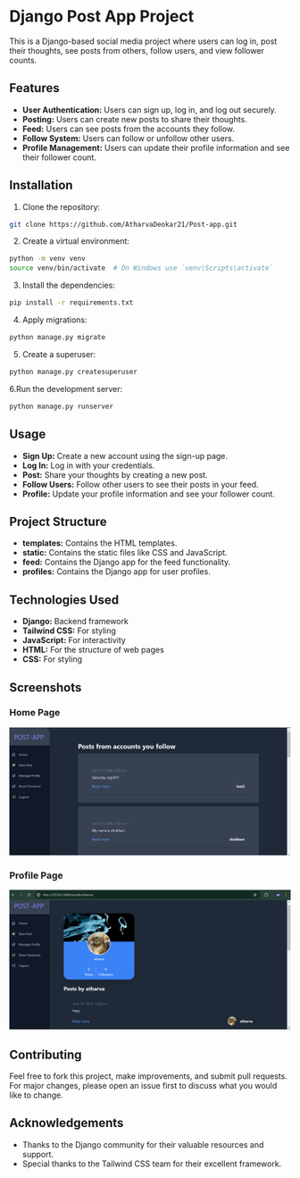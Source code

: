# Django Post App Project

This is a Django-based social media project where users can log in, post their thoughts, see posts from others, follow users, and view follower counts.

## Features

- **User Authentication:** Users can sign up, log in, and log out securely.
- **Posting:** Users can create new posts to share their thoughts.
- **Feed:** Users can see posts from the accounts they follow.
- **Follow System:** Users can follow or unfollow other users.
- **Profile Management:** Users can update their profile information and see their follower count.

## Installation

1. Clone the repository:
```bash
git clone https://github.com/AtharvaDeokar21/Post-app.git
```
2. Create a virtual environment:
```bash
python -m venv venv
source venv/bin/activate  # On Windows use `venv\Scripts\activate`
```
3. Install the dependencies:
```bash
pip install -r requirements.txt
```
4. Apply migrations:
```bash
python manage.py migrate
```
5. Create a superuser:
```bash
python manage.py createsuperuser
```
6.Run the development server:
```bash
python manage.py runserver
```

## Usage

- **Sign Up:** Create a new account using the sign-up page.
- **Log In:** Log in with your credentials.
- **Post:** Share your thoughts by creating a new post.
- **Follow Users:** Follow other users to see their posts in your feed.
- **Profile:** Update your profile information and see your follower count.

## Project Structure

- **templates:** Contains the HTML templates.
- **static:** Contains the static files like CSS and JavaScript.
- **feed:** Contains the Django app for the feed functionality.
- **profiles:** Contains the Django app for user profiles.

## Technologies Used
- **Django:** Backend framework
- **Tailwind CSS:** For styling
- **JavaScript:** For interactivity
- **HTML:** For the structure of web pages
- **CSS:** For styling

## Screenshots

### Home Page
![Home Page](screenshots/home.png)

### Profile Page
![Profile Page](screenshots/profile.png)

## Contributing

Feel free to fork this project, make improvements, and submit pull requests. For major changes, please open an issue first to discuss what you would like to change.

## Acknowledgements
- Thanks to the Django community for their valuable resources and support.
- Special thanks to the Tailwind CSS team for their excellent framework.
